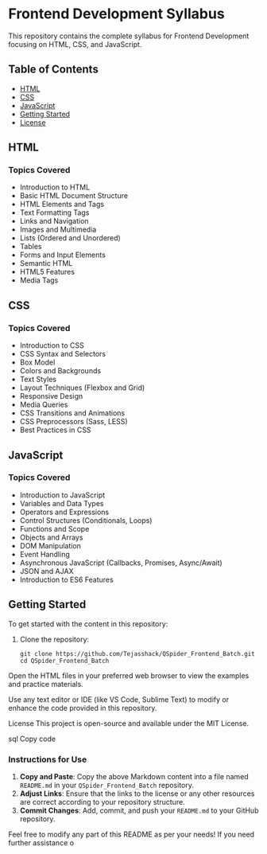 # Frontend Development Syllabus

This repository contains the complete syllabus for Frontend Development focusing on HTML, CSS, and JavaScript.

## Table of Contents

- [HTML](#html)
- [CSS](#css)
- [JavaScript](#javascript)
- [Getting Started](#getting-started)
- [License](#license)

## HTML

### Topics Covered

- Introduction to HTML
- Basic HTML Document Structure
- HTML Elements and Tags
- Text Formatting Tags
- Links and Navigation
- Images and Multimedia
- Lists (Ordered and Unordered)
- Tables
- Forms and Input Elements
- Semantic HTML
- HTML5 Features
- Media Tags

## CSS

### Topics Covered

- Introduction to CSS
- CSS Syntax and Selectors
- Box Model
- Colors and Backgrounds
- Text Styles
- Layout Techniques (Flexbox and Grid)
- Responsive Design
- Media Queries
- CSS Transitions and Animations
- CSS Preprocessors (Sass, LESS)
- Best Practices in CSS

## JavaScript

### Topics Covered

- Introduction to JavaScript
- Variables and Data Types
- Operators and Expressions
- Control Structures (Conditionals, Loops)
- Functions and Scope
- Objects and Arrays
- DOM Manipulation
- Event Handling
- Asynchronous JavaScript (Callbacks, Promises, Async/Await)
- JSON and AJAX
- Introduction to ES6 Features

## Getting Started

To get started with the content in this repository:

1. Clone the repository:
   ```
   git clone https://github.com/Tejasshack/QSpider_Frontend_Batch.git
   cd QSpider_Frontend_Batch
Open the HTML files in your preferred web browser to view the examples and practice materials.

Use any text editor or IDE (like VS Code, Sublime Text) to modify or enhance the code provided in this repository.

License
This project is open-source and available under the MIT License.

sql
Copy code

### Instructions for Use

1. **Copy and Paste**: Copy the above Markdown content into a file named `README.md` in your `QSpider_Frontend_Batch` repository.
2. **Adjust Links**: Ensure that the links to the license or any other resources are correct according to your repository structure.
3. **Commit Changes**: Add, commit, and push your `README.md` to your GitHub repository.

Feel free to modify any part of this README as per your needs! If you need further assistance o

